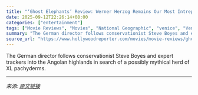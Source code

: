 ```yaml
---
title: "‘Ghost Elephants’ Review: Werner Herzog Remains Our Most Intrepid Interdimensional Explorer in Beguilingly Spiritual Nature Doc"
date: 2025-09-12T22:26:14+08:00
categories: ["entertainment"]
tags: ["Movie Reviews", "Movies", "National Geographic", "venice", "Venice 2025", "Venice Film Festival", "Venice Film Festival 2025", "Werner Herzog"]
summary: "The German director follows conservationist Steve Boyes and expert trackers into the Angolan highlands in search of a possibly mythical herd of XL pachyderms."
source_url: "https://www.hollywoodreporter.com/movies/movie-reviews/ghost-elephants-review-werner-herzog-national-geographic-1236369524/"
---
```


The German director follows conservationist Steve Boyes and expert trackers into the Angolan highlands in search of a possibly mythical herd of XL pachyderms.

---

*来源: [原文链接](https://www.hollywoodreporter.com/movies/movie-reviews/ghost-elephants-review-werner-herzog-national-geographic-1236369524/)*
